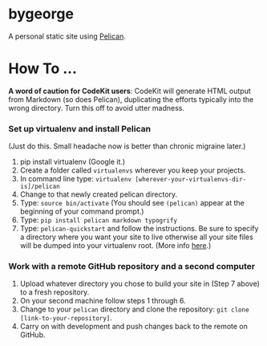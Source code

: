 # bygeorge
A personal static site using [Pelican](http://docs.getpelican.com/en/3.6.3/index.html).

# How To ...

**A word of caution for CodeKit users**: CodeKit will generate HTML output from Markdown (so does Pelican), duplicating the efforts typically into the wrong directory. Turn this off to avoid utter madness.

### Set up virtualenv and install Pelican

(Just do this. Small headache now is better than chronic migraine later.)

1. pip install virtualenv (Google it.)
2. Create a folder called `virtualenvs` wherever you keep your projects.
3. In command line type: `virtualenv [wherever-your-virtualenvs-dir-is]/pelican`
4. Change to that newly created pelican directory.
5. Type: `source bin/activate` (You should see `(pelican)` appear at the beginning of your command prompt.)
6. Type: `pip install pelican markdown typogrify`
7. Type: `pelican-quickstart` and follow the instructions. Be sure to specify a directory where you want your site to live otherwise all your site files will be dumped into your virtualenv root. (More info [here](http://docs.getpelican.com/en/3.6.3/install.html).)

### Work with a remote GitHub repository and a second computer

1. Upload whatever directory you chose to build your site in (Step 7 above) to a fresh repository.
2. On your second machine follow steps 1 through 6.
3. Change to your `pelican` directory and clone the repository: `git clone [link-to-your-repository]`.
4. Carry on with development and push changes back to the remote on GitHub. 

